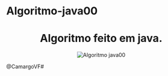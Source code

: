 # Algoritmo-java00




<!--About session-->
<h1 align="center">Algoritmo feito em java.</h1>


<!--Banner session-->
<p align="center">
  <img src="http://chepkadog.net/download/359-engracado-bonito-e-inteligente-cachorro-programador.jpg" alt="Algoritmo java00" tittle="VCamargo">
</p>



@CamargoVF# 
